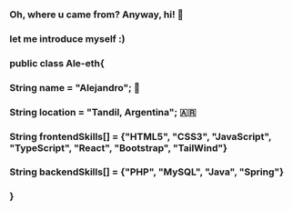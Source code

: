 ### Oh, where u came from? Anyway, hi! 👋
### let me introduce myself :)
###
###   public class Ale-eth{
###     String name = "Alejandro"; 🧑
###     String location = "Tandil, Argentina"; 🇦🇷
###     String frontendSkills[] = {"HTML5", "CSS3", "JavaScript", "TypeScript", "React", "Bootstrap", "TailWind"}
###     String backendSkills[] = {"PHP", "MySQL", "Java", "Spring"}
###   }
<!--
**Ale-eth/ale-eth** is a ✨ _special_ ✨ repository because its `README.md` (this file) appears on your GitHub profile.

Here are some ideas to get you started:

- 🔭 I’m currently working on ...
- 🌱 I’m currently learning ...
- 👯 I’m looking to collaborate on ...
- 🤔 I’m looking for help with ...
- 💬 Ask me about ...
- 📫 How to reach me: ...
- 😄 Pronouns: ...
- ⚡ Fun fact: ...
-->
